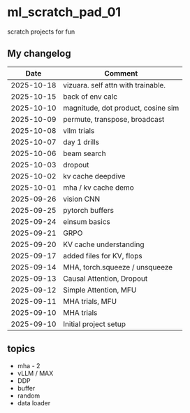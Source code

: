 # ml_scratch_pad_01
scratch projects for fun

## My changelog

| Date       | Comment                  
|------------|--------------------------
| 2025-10-18 | vizuara. self attn with trainable.
| 2025-10-15 | back of env calc
| 2025-10-10 | magnitude, dot product, cosine sim
| 2025-10-09 | permute, transpose, broadcast
| 2025-10-08 | vllm trials
| 2025-10-07 | day 1 drills
| 2025-10-06 | beam search
| 2025-10-03 | dropout
| 2025-10-02 | kv cache deepdive
| 2025-10-01 | mha / kv cache demo
| 2025-09-26 | vision CNN
| 2025-09-25 | pytorch buffers
| 2025-09-24 | einsum basics
| 2025-09-21 | GRPO
| 2025-09-20 | KV cache understanding
| 2025-09-17 | added files for KV, flops
| 2025-09-14 | MHA, torch.squeeze / unsqueeze
| 2025-09-13 | Causal Attention, Dropout
| 2025-09-12 | Simple Attention, MFU    
| 2025-09-11 | MHA trials, MFU          
| 2025-09-10 | MHA trials               
| 2025-09-10 | Initial project setup    

## topics

- mha - 2
- vLLM / MAX
- DDP
- buffer
- random
- data loader
